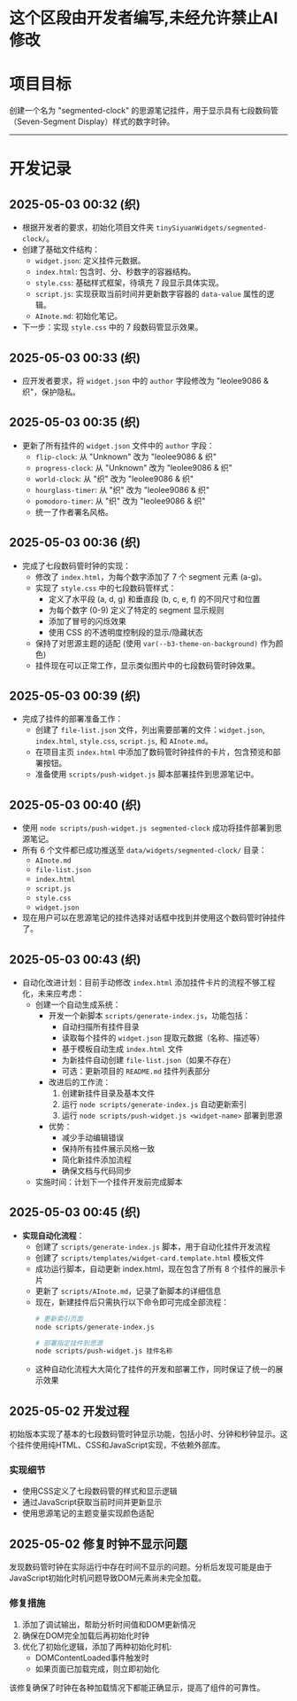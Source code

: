 # 这个区段由开发者编写,未经允许禁止AI修改

# 项目目标

创建一个名为 "segmented-clock" 的思源笔记挂件，用于显示具有七段数码管（Seven-Segment Display）样式的数字时钟。

---

# 开发记录

## 2025-05-03 00:32 (织)

*   根据开发者的要求，初始化项目文件夹 `tinySiyuanWidgets/segmented-clock/`。
*   创建了基础文件结构：
    *   `widget.json`: 定义挂件元数据。
    *   `index.html`: 包含时、分、秒数字的容器结构。
    *   `style.css`: 基础样式框架，待填充 7 段显示具体实现。
    *   `script.js`: 实现获取当前时间并更新数字容器的 `data-value` 属性的逻辑。
    *   `AInote.md`: 初始化笔记。
*   下一步：实现 `style.css` 中的 7 段数码管显示效果。

## 2025-05-03 00:33 (织)

*   应开发者要求，将 `widget.json` 中的 `author` 字段修改为 "leolee9086 & 织"，保护隐私。 

## 2025-05-03 00:35 (织)

*   更新了所有挂件的 `widget.json` 文件中的 `author` 字段：
    *   `flip-clock`: 从 "Unknown" 改为 "leolee9086 & 织"
    *   `progress-clock`: 从 "Unknown" 改为 "leolee9086 & 织" 
    *   `world-clock`: 从 "织" 改为 "leolee9086 & 织"
    *   `hourglass-timer`: 从 "织" 改为 "leolee9086 & 织"
    *   `pomodoro-timer`: 从 "织" 改为 "leolee9086 & 织"
    *   统一了作者署名风格。 

## 2025-05-03 00:36 (织)

*   完成了七段数码管时钟的实现：
    *   修改了 `index.html`，为每个数字添加了 7 个 segment 元素 (a-g)。
    *   实现了 `style.css` 中的七段数码管样式：
        *   定义了水平段 (a, d, g) 和垂直段 (b, c, e, f) 的不同尺寸和位置
        *   为每个数字 (0-9) 定义了特定的 segment 显示规则
        *   添加了冒号的闪烁效果
        *   使用 CSS 的不透明度控制段的显示/隐藏状态
    *   保持了对思源主题的适配 (使用 `var(--b3-theme-on-background)` 作为颜色)
    *   挂件现在可以正常工作，显示类似图片中的七段数码管时钟效果。

## 2025-05-03 00:39 (织)

*   完成了挂件的部署准备工作：
    *   创建了 `file-list.json` 文件，列出需要部署的文件：`widget.json`, `index.html`, `style.css`, `script.js`, 和 `AInote.md`。
    *   在项目主页 `index.html` 中添加了数码管时钟挂件的卡片，包含预览和部署按钮。
    *   准备使用 `scripts/push-widget.js` 脚本部署挂件到思源笔记中。

## 2025-05-03 00:40 (织)

*   使用 `node scripts/push-widget.js segmented-clock` 成功将挂件部署到思源笔记。
*   所有 6 个文件都已成功推送至 `data/widgets/segmented-clock/` 目录：
    *   `AInote.md`
    *   `file-list.json`
    *   `index.html`
    *   `script.js`
    *   `style.css`
    *   `widget.json`
*   现在用户可以在思源笔记的挂件选择对话框中找到并使用这个数码管时钟挂件了。

## 2025-05-03 00:43 (织)

*   自动化改进计划：目前手动修改 `index.html` 添加挂件卡片的流程不够工程化，未来应考虑：
    *   创建一个自动生成系统：
        *   开发一个新脚本 `scripts/generate-index.js`，功能包括：
            *   自动扫描所有挂件目录
            *   读取每个挂件的 `widget.json` 提取元数据（名称、描述等）
            *   基于模板自动生成 `index.html` 文件
            *   为新挂件自动创建 `file-list.json`（如果不存在）
            *   可选：更新项目的 `README.md` 挂件列表部分
        *   改进后的工作流：
            1. 创建新挂件目录及基本文件
            2. 运行 `node scripts/generate-index.js` 自动更新索引
            3. 运行 `node scripts/push-widget.js <widget-name>` 部署到思源
        *   优势：
            *   减少手动编辑错误
            *   保持所有挂件展示风格一致
            *   简化新挂件添加流程
            *   确保文档与代码同步
    *   实施时间：计划下一个挂件开发前完成脚本

## 2025-05-03 00:45 (织)

*   **实现自动化流程**：
    *   创建了 `scripts/generate-index.js` 脚本，用于自动化挂件开发流程
    *   创建了 `scripts/templates/widget-card.template.html` 模板文件
    *   成功运行脚本，自动更新 index.html，现在包含了所有 8 个挂件的展示卡片
    *   更新了 `scripts/AInote.md`，记录了新脚本的详细信息
    *   现在，新建挂件后只需执行以下命令即可完成全部流程：
        ```bash
        # 更新索引页面
        node scripts/generate-index.js
        
        # 部署指定挂件到思源
        node scripts/push-widget.js 挂件名称
        ```
    *   这种自动化流程大大简化了挂件的开发和部署工作，同时保证了统一的展示效果 

## 2025-05-02 开发过程

初始版本实现了基本的七段数码管时钟显示功能，包括小时、分钟和秒钟显示。这个挂件使用纯HTML、CSS和JavaScript实现，不依赖外部库。

### 实现细节
- 使用CSS定义了七段数码管的样式和显示逻辑
- 通过JavaScript获取当前时间并更新显示
- 使用思源笔记的主题变量实现颜色适配

## 2025-05-02 修复时钟不显示问题

发现数码管时钟在实际运行中存在时间不显示的问题。分析后发现可能是由于JavaScript初始化时机问题导致DOM元素尚未完全加载。

### 修复措施
1. 添加了调试输出，帮助分析时间值和DOM更新情况
2. 确保在DOM完全加载后再初始化时钟
3. 优化了初始化逻辑，添加了两种初始化时机:
   - DOMContentLoaded事件触发时
   - 如果页面已加载完成，则立即初始化

该修复确保了时钟在各种加载情况下都能正确显示，提高了组件的可靠性。 